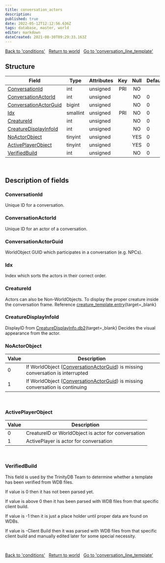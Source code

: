 ```yaml
---
title: conversation_actors
description: 
published: true
date: 2022-05-12T12:12:56.636Z
tags: database, master, world
editor: markdown
dateCreated: 2021-08-30T09:29:33.163Z
---
```


<a href="https://trinitycore.info/en/database/master/world/conditions" class="mt-5 v-btn v-btn--depressed v-btn--flat v-btn--outlined theme--light v-size--default darkblue--text text--lighten-3"><span class="v-btn__content"><i aria-hidden="true" class="v-icon notranslate v-icon--left mdi mdi-arrow-left theme--light"></i><span>Back to 'conditions'</span></span></a>&nbsp;&nbsp;&nbsp;<a href="https://trinitycore.info/en/database/master/world/home" class="mt-5 v-btn v-btn--depressed v-btn--flat v-btn--outlined theme--light v-size--default darkblue--text text--lighten-3"><span class="v-btn__content"><i aria-hidden="true" class="v-icon notranslate v-icon--left mdi mdi-home-outline theme--light"></i><span>Return to world</span></span></a>&nbsp;&nbsp;&nbsp;<a href="https://trinitycore.info/en/database/master/world/conversation_line_template" class="mt-5 v-btn v-btn--depressed v-btn--flat v-btn--outlined theme--light v-size--default darkblue--text text--lighten-3"><span class="v-btn__content"><span>Go to 'conversation_line_template'</span><i aria-hidden="true" class="v-icon notranslate v-icon--right mdi mdi-arrow-right theme--light"></i></span></a>

## Structure

| Field | Type | Attributes | Key | Null | Default | Extra | Comment |
| --- | --- | --- | :---: | :---: | --- | --- | --- |
| [ConversationId](#conversationid) | int | unsigned | PRI | NO |  |  |  |
| [ConversationActorId](#conversationactorid) | int | unsigned |  | NO | 0 |  |  |
| [ConversationActorGuid](#conversationactorguid) | bigint | unsigned |  | NO | 0 |  |  |
| [Idx](#idx) | smallint | unsigned | PRI | NO | 0 |  |  |
| [CreatureId](#creatureid) | int | unsigned |  | NO | 0 |  |  |
| [CreatureDisplayInfoId](#creaturedisplayinfoid) | int | unsigned |  | NO | 0 |  |  |
| [NoActorObject](#noactorobject) | tinyint | unsigned |  | YES | 0 |  |  |
| [ActivePlayerObject](#activeplayerobject) | tinyint | unsigned |  | YES | 0 |  |  |
| [VerifiedBuild](#verifiedbuild) | int | unsigned |  | NO | 0 |  |  |
&nbsp;
## Description of fields

### ConversationId
Unique ID for a conversation.
&nbsp;

### ConversationActorId
Unique ID for an actor of a conversation.
&nbsp;

### ConversationActorGuid
WorldObject GUID which participates in a conversation (e.g. NPCs).
&nbsp;

### Idx
Index which sorts the actors in their correct order.
&nbsp;

### CreatureId
Actors can also be Non-WorldObjects.
To display the proper creature inside the conversation frame.
Reference [creature_template.entry](/en/database/master/world/creature_template#entry){target=_blank}
&nbsp;

### CreatureDisplayInfoId
DisplayID from [CreatureDisplayInfo.db2](https://wow.tools/dbc/?dbc=creaturedisplayinfo){target=_blank}
Decides the visual appearance from the actor.
&nbsp;

### NoActorObject
| Value | Description |
| --- | --- |
| 0 | If WorldObject ([ConversationActorGuid](#conversationactorguid)) is missing conversation is interrupted |
| 1 | If WorldObject ([ConversationActorGuid](#conversationactorguid)) is missing conversation is continuing |
&nbsp;

### ActivePlayerObject
| Value | Description |
| --- | --- |
| 0 | CreatureID or WorldObject is actor for conversation |
| 1 | ActivePlayer is actor for conversation |
&nbsp;

### VerifiedBuild
This field is used by the TrinityDB Team to determine whether a template has been verified from WDB files.

If value is 0 then it has not been parsed yet.

If value is above 0 then it has been parsed with WDB files from that specific client build.

If value is -1 then it is just a place holder until proper data are found on WDBs.

If value is -Client Build then it was parsed with WDB files from that specific client build and manually edited later for some special necessity.

&nbsp;

<a href="https://trinitycore.info/en/database/master/world/conditions" class="mt-5 v-btn v-btn--depressed v-btn--flat v-btn--outlined theme--light v-size--default darkblue--text text--lighten-3"><span class="v-btn__content"><i aria-hidden="true" class="v-icon notranslate v-icon--left mdi mdi-arrow-left theme--light"></i><span>Back to 'conditions'</span></span></a>&nbsp;&nbsp;&nbsp;<a href="https://trinitycore.info/en/database/master/world/home" class="mt-5 v-btn v-btn--depressed v-btn--flat v-btn--outlined theme--light v-size--default darkblue--text text--lighten-3"><span class="v-btn__content"><i aria-hidden="true" class="v-icon notranslate v-icon--left mdi mdi-home-outline theme--light"></i><span>Return to world</span></span></a>&nbsp;&nbsp;&nbsp;<a href="https://trinitycore.info/en/database/master/world/conversation_line_template" class="mt-5 v-btn v-btn--depressed v-btn--flat v-btn--outlined theme--light v-size--default darkblue--text text--lighten-3"><span class="v-btn__content"><span>Go to 'conversation_line_template'</span><i aria-hidden="true" class="v-icon notranslate v-icon--right mdi mdi-arrow-right theme--light"></i></span></a>

